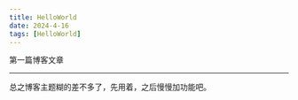 ```yaml
---
title: HelloWorld
date: 2024-4-16
tags: [HelloWorld]
---
```


第一篇博客文章

---

总之博客主题糊的差不多了，先用着，之后慢慢加功能吧。
